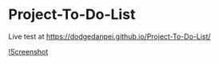 # Project-To-Do-List

Live test at https://dodgedanpei.github.io/Project-To-Do-List/

[!Screenshot](https://github.com/dodgedanpei/Project-To-Do-List/blob/main/screenshot.PNG)
